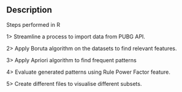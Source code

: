 ## Description

Steps performed in R

1> Streamline a process to import data from PUBG API.

2> Apply Boruta algorithm on the datasets to find relevant features.

3> Apply Apriori algorithm to find frequent patterns

4> Evaluate generated patterns using Rule Power Factor feature.

5> Create different files to visualise different subsets.

